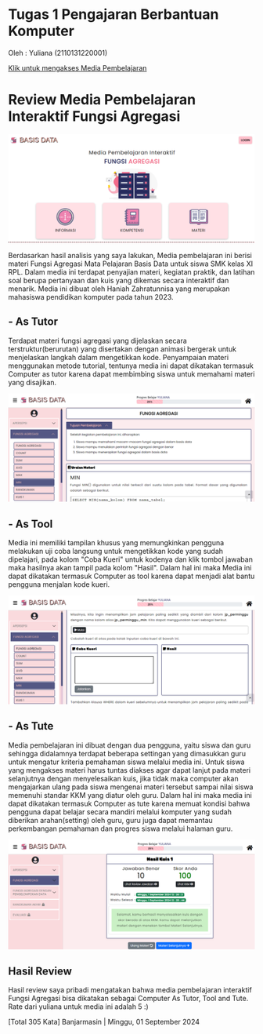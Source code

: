 # Tugas 1 Pengajaran Berbantuan Komputer
Oleh : Yuliana (2110131220001)

[Klik untuk mengakses Media Pembelajaran](https://fungsi-agregasi-basis-data.netlify.app/)

# Review Media Pembelajaran Interaktif Fungsi Agregasi
<img src="Gambar/logo-fa.png">

Berdasarkan hasil analisis yang saya lakukan, Media pembelajaran ini berisi materi Fungsi Agregasi Mata Pelajaran Basis Data untuk siswa SMK kelas XI RPL. Dalam media ini terdapat penyajian materi, kegiatan praktik, dan latihan soal berupa pertanyaan dan kuis yang dikemas secara interaktif dan menarik. Media ini dibuat oleh Haniah Zahratunnisa yang merupakan mahasiswa pendidikan komputer pada tahun 2023.

## - As Tutor

Terdapat materi fungsi agregasi yang dijelaskan secara terstruktur(berurutan) yang disertakan dengan animasi bergerak untuk menjelaskan langkah dalam mengetikkan kode. Penyampaian materi menggunakan metode tutorial, tentunya media ini dapat dikatakan termasuk Computer as tutor karena dapat membimbing siswa untuk memahami materi yang disajikan.

<img src="Gambar/fa-as-tutor.png">

## - As Tool

Media ini memiliki tampilan khusus yang memungkinkan pengguna melakukan uji coba langsung untuk mengetikkan kode yang sudah dipelajari, pada kolom "Coba Kueri" untuk kodenya dan klik tombol jawaban maka hasilnya akan tampil pada kolom "Hasil". Dalam hal ini maka Media ini dapat dikatakan termasuk Computer as tool karena dapat menjadi alat bantu pengguna menjalan kode kueri.

<img src="Gambar/fa-as-tool.png">

## - As Tute

Media pembelajaran ini dibuat dengan dua pengguna, yaitu siswa dan guru sehingga didalamnya terdapat beberapa settingan yang dimasukkan guru untuk mengatur kriteria pemahaman siswa melalui media ini. Untuk siswa yang mengakses materi harus tuntas diakses agar dapat lanjut pada materi selanjutnya dengan menyelesaikan kuis, jika tidak maka computer akan mengajarkan ulang pada siswa mengenai materi tersebut sampai nilai siswa memenuhi standar KKM yang diatur oleh guru. Dalam hal ini maka media ini dapat dikatakan termasuk Computer as tute karena memuat kondisi bahwa pengguna dapat belajar secara mandiri melalui komputer yang sudah diberikan arahan(setting) oleh guru, guru juga dapat memantau perkembangan pemahaman dan progres siswa melalui halaman guru.

<img src="Gambar/fa-as-tute.png">

## Hasil Review

Hasil review saya pribadi mengatakan bahwa media pembelajaran interaktif Fungsi Agregasi bisa dikatakan sebagai Computer As Tutor, Tool and Tute. Rate dari yuliana untuk media ini adalah 5 :)

[Total 305 Kata] Banjarmasin |
Minggu, 01 September 2024